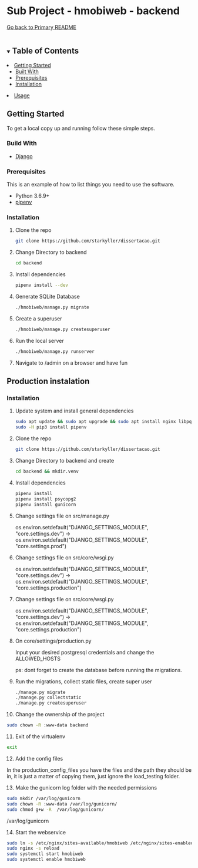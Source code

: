 # Sub Project - hmobiweb - backend

[Go back to Primary README](../README.md)
<!-- TABLE OF CONTENTS -->
<details open="open">
  <summary>
    <h2 style="display: inline-block">Table of Contents</h2>
  </summary>
    <li>
      <a href="#getting-started">Getting Started</a>
      <ul>
        <li><a href="#build-with">Built With</a></li>
        <li><a href="#prerequisites">Prerequisites</a></li>
        <li><a href="#installation">Installation</a></li>
      </ul>
    </li>
    <li>
        <a href="#usage">Usage</a>
    </li>
</details>





<!-- GETTING STARTED -->
## Getting Started

To get a local copy up and running follow these simple steps.

### Build With

* [Django](https://github.com/django/django)

### Prerequisites

This is an example of how to list things you need to use the software.
* Python 3.6.9+
* [pipenv](https://pypi.org/project/pipenv/)


### Installation

1. Clone the repo
   ```sh
   git clone https://github.com/starkyller/dissertacao.git
   ```
2. Change Directory to backend
   ```sh
   cd backend
   ```
3. Install dependencies
   ```sh
   pipenv install --dev
   ```
4. Generate SQLite Database
    ```sh
   ./hmobiweb/manage.py migrate
   ```
5. Create a superuser
    ```sh
   ./hmobiweb/manage.py createsuperuser
   ```
6. Run the local server
    ```sh
   ./hmobiweb/manage.py runserver
   ```
7. Navigate to /admin on a browser and have fun

<!-- USAGE EXAMPLES -->
## Production instalation

### Installation

1. Update system and install general dependencies
   ```sh
   sudo apt update && sudo apt upgrade && sudo apt install nginx libpq-dev pip3-pip
   sudo -H pip3 install pipenv
   ```

2. Clone the repo
   ```sh
   git clone https://github.com/starkyller/dissertacao.git
   ```
3. Change Directory to backend and create
   ```sh
   cd backend && mkdir.venv
   ```
4. Install dependencies
   ```sh
   pipenv install
   pipenv install psycopg2
   pipenv install gunicorn
   ```
5. Change settings file on src/manage.py

   os.environ.setdefault("DJANGO_SETTINGS_MODULE", "core.settings.dev") -> os.environ.setdefault("DJANGO_SETTINGS_MODULE", "core.settings.prod")
6. Change settings file on src/core/wsgi.py
   
   os.environ.setdefault("DJANGO_SETTINGS_MODULE", "core.settings.dev") -> os.environ.setdefault("DJANGO_SETTINGS_MODULE", "core.settings.production")
7. Change settings file on src/core/wsgi.py
   
   os.environ.setdefault("DJANGO_SETTINGS_MODULE", "core.settings.dev") -> os.environ.setdefault("DJANGO_SETTINGS_MODULE", "core.settings.production")
8. On core/settings/production.py

   Input your desired postgresql credentials and change the ALLOWED_HOSTS 

   ps: dont forget to create the database before running the migrations.
9. Run the migrations, collect static files, create super user
   ```sh
   ./manage.py migrate
   ./manage.py collectstatic
   ./manage.py createsuperuser
   ```
10. Change the ownership of the project
   ```sh
   sudo chown -R :www-data backend
   ```
11. Exit of the virtualenv
   ```sh
   exit
   ```
12. Add the config files

   In the production_config_files you have the files and the path they should be in, it is just a matter of copying them, just ignore the load_testing folder.

13. Make the gunicorn log folder with the needed permissions

   ```sh
   sudo mkdir /var/log/gunicorn 
   sudo chown -R :www-data /var/log/gunicorn/
   sudo chmod g+w -R  /var/log/gunicorn/

   ```
   /var/log/gunicorn

14. Start the webservice
   ```sh
   sudo ln -s /etc/nginx/sites-available/hmobiweb /etc/nginx/sites-enabled
   sudo nginx -s reload
   sudo systemctl start hmobiweb
   sudo systemctl enable hmobiweb
   ```
   